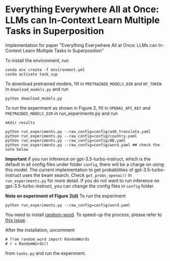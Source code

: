 # Everything Everywhere All at Once: LLMs can In-Context Learn Multiple Tasks in Superposition

Implementation for paper "Everything Everywhere All at Once: LLMs can In-Context Learn Multiple Tasks in Superposition"

To install the environment, run
```
conda env create -f environment.yml
conda activate task_sup
```

To download pretrained models, fill in `PRETRAINED_MODELS_DIR` and `HF_TOKEN` in `download_models.py` and run
```
python download_models.py
```

To run the experiment as shown in Figure 2, fill in `OPENAI_API_KEY` and `PRETRAINED_MODELS_DIR` in run_experiments.py and run
```
mkdir results

python run_experiments.py --raw_config=config/add_translate.yaml
python run_experiments.py --raw_config=config/country.yaml
python run_experiments.py --raw_config=config/AB.yaml
python run_experiments.py --raw_config=config/word.yaml ## check the note below
```

**Important**
If you run inference on gpt-3.5-turbo-instruct, which is the default in all config files under folder `config`, there will be a charge on using this model. The current implementation to get probabilities of gpt-3.5-turbo-instruct uses the beam search. Check `get_probs_openai()` in `run_experiments.py` for more detail. If you do not want to run inference on gpt-3.5-turbo-instruct, you can change the config files in `config` folder.

**Note on experiment of Figure 2(d)**
To run the experiment
```
python run_experiments.py --raw_config=config/word.yaml
```
You need to install [random-word](https://github.com/vaibhavsingh97/random-word). To speed-up the process, please refer to [this issue](https://github.com/vaibhavsingh97/random-word/issues/89).

After the installation, uncomment
```
# from random_word import RandomWords
# r = RandomWords()
```
from `tasks.py` and run the experiment.